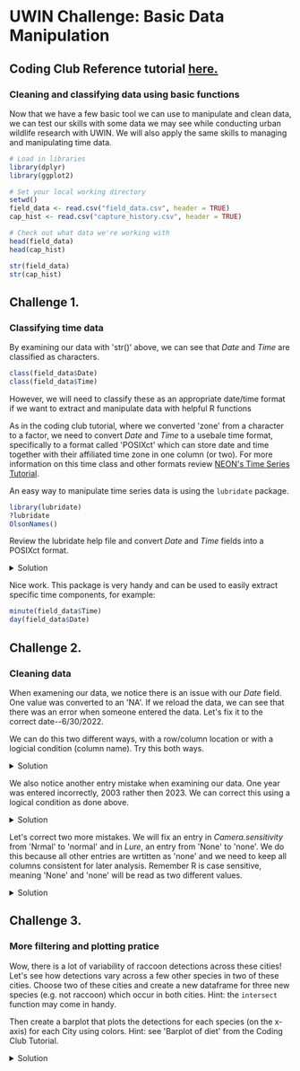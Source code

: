 # UWIN Challenge: Basic Data Manipulation
## Coding Club Reference tutorial [__here.__](https://ourcodingclub.github.io/tutorials/data-manip-intro/)

### Cleaning and classifying data using basic functions
Now that we have a few basic tool we can use to manipulate and clean data, we can test our skills with some data we may see while conducting urban wildlife research with UWIN. We will also apply the same skills to managing and manipulating time data.

```R
# Load in libraries
library(dplyr)
library(ggplot2)

# Set your local working directory
setwd()
field_data <- read.csv("field_data.csv", header = TRUE) 
cap_hist <- read.csv("capture_history.csv", header = TRUE) 

# Check out what data we're working with
head(field_data)
head(cap_hist)

str(field_data)
str(cap_hist)
```

## Challenge 1. 
### Classifying time data
By examining our data with 'str()' above, we can see that *Date* and *Time* are classified as characters. 

```R
class(field_data$Date)
class(field_data$Time)
```
However, we will need to classify these as an appropriate date/time format if we want to extract and manipulate data with helpful R functions

As in the coding club tutorial, where we converted 'zone' from a character to a factor, we need to convert *Date* and *Time* to a usebale time format, specifically to a format called 'POSIXct' which can store date and time together with their affiliated time zone in one column (or two). For more information on this time class and other formats review [NEON's Time Series Tutorial](https://www.neonscience.org/resources/learning-hub/tutorials/dc-convert-date-time-posix-r).

An easy way to manipulate time series data is using the `lubridate` package. 
```R
library(lubridate)
?lubridate
OlsonNames()
```
Review the lubridate help file and convert *Date* and *Time* fields into a POSIXct format. 

<details closed><summary>Solution</a></summary>

```R
# reclass 'Date'
field_data$Date <- mdy(field_data$Date, tz = "US/Central")
# confirm this worked
class(field_data$Date)

# reclass 'Time'
field_data$Time <- hm(field_data$Time)
# confirm this worked
class(field_data$Time)
```
             
</details>

Nice work. This package is very handy and can be used to easily extract specific time components, for example:
```R
minute(field_data$Time)
day(field_data$Date)
```

## Challenge 2. 
### Cleaning data
When examening our data, we notice there is an issue with our *Date* field. One value was converted to an 'NA'. If we reload the data, we can see that there was an error when someone entered the data. Let's fix it to the correct date--6/30/2022.

We can do this two different ways, with a row/column location or with a logicial condition (column name). Try this both ways.

<details closed><summary>Solution</a></summary>
  
```R
# do this first with the row and column location of the incorrect date
field_data[10,9] <- mdy("6/30/2022", tz = "US/Central") 

# If we wanted to do this using logical conditions (by column names), 
# we can reload data and convert again. 
field_data <- read.csv("field_data.csv", header = TRUE) 
field_data[field_data$Date == "6/39/2022",]$Date <- "6/30/2022" 

# Now we need to update Date and Time variables with corrected data
field_data$Date <- mdy(field_data$Date, tz = "US/Central")
field_data$Time <- hm(field_data$Time)
```
             
</details>

We also notice another entry mistake when examining our data. One year was entered incorrectly, 2003 rather then 2023. We can correct this using a logical condition as done above.

<details closed><summary>Solution</a></summary>
  
```R
unique(field_data$Year)
# let's use logical conditions to look at the whole row including this data point
field_data[field_data$Year == "2003",] 
# based on the 'Date' column, we can correct the 'Year' to 2023. Try this now.
field_data[field_data$Year == "2003",]$Year <- "2023" 
```
          
</details>

Let's correct two more mistakes. We will fix an entry in *Camera.sensitivity* from 'Nrmal' to 'normal' and in *Lure*, an entry from 'None' to 'none'. We do this because all other entries are wrtitten as 'none' and we need to keep all columns consistent for later analysis. Remember R is case sensitive, meaning 'None' and 'none' will be read as two different values. 
  
<details closed><summary>Solution</a></summary>
  
```R
unique(field_data$Camera.sensitivity)
field_data[field_data$Camera.sensitivity == "Nrmal",]$Camera.sensitivity <- "normal"

unique(field_data$Lure)
field_data[field_data$Lure == "None",]$Lure <- "none"
```

</details>

  
## Challenge 3. 
### More filtering and plotting pratice
Wow, there is a lot of variability of raccoon detections across these cities! Let's see how detections vary across a few other species in two of these cities. Choose two of these cities and create a new dataframe for three new species (e.g. not raccoon) which occur in both cities. Hint: the `intersect` function may come in handy. 
  
Then create a barplot that plots the detections for each species (on the x-axis) for each City using colors. Hint: see 'Barplot of diet' from the Coding Club Tutorial.
    
<details closed><summary>Solution</a></summary>

To determine which species occur in both cities of your choosing, start by filtering down to these cities AND filter to detections `det_days` greater than zero. 
```R
# filter to cities of interest
UWIN_subset <- filter(UWIN_data, City %in% c("atga", "wide")) 

# Filter out zero detections to find species present in your cities of interest
UWIN_subset <- filter(UWIN_subset, det_days > 0)

# Now let's see which species occur in both cities
UWIN_atga <- filter(UWIN_subset, City == "atga")
UWIN_wide <- filter(UWIN_subset, City == "wide")

int <- intersect(UWIN_atga$Species, UWIN_wide$Species)
int
```
       
Filter down to 3 species of interest which occur in both cities
```R
UWIN_subset <- filter(UWIN_subset, Species %in% c("virginia_opossum", "red_fox",
                                                   "weasel_sp"))
```
  
Now, plot detections for each species
```R
ggplot(data = UWIN_subset, aes(x = Species, y = det_days, fill = City)) +
  geom_bar(stat = "identity") +
  labs(title = "Species Detections", x = "Species", y = "Detections") +
  theme_minimal() 
```

<p float="left">
  <img src="./plots/sp_det.png" alt="A plot of species detections in two cities." width="500" height="auto" />
</p>
             
</details>


  
